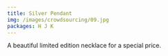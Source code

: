 ```yaml
---
title: Silver Pendant
img: /images/crowdsourcing/09.jpg
packages: H J K
--- 
```


<p>A beautiful limited edition necklace for a special price.</p>